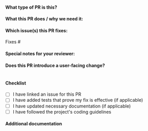 <!--  Thanks for sending a pull request!  
-->

#### What type of PR is this?
<!--
Briefly describe the purpose of this PR.
Example:
- Fixes a bug where ...
- Implements a new feature for ...
-->
<!--
Add one of the following kinds:
/kind bug
/kind cleanup
/kind documentation
/kind feature

Optionally add one or more of the following kinds if applicable:
/kind api-change
/kind deprecation
/kind failing-test
/kind flake
/kind regression
-->

#### What this PR does / why we need it:

#### Which issue(s) this PR fixes:
<!--
*Automatically closes linked issue when PR is merged.
Usage: `Fixes #<issue number>`, or `Fixes (paste link of issue)`.
_If PR is about `failing-tests or flakes`, please post the related issues/tests in a comment and do not use `Fixes`_*
Example:
- Fixes #1234
- Fixes https://github.com/org/repo/issues/5678
-->
Fixes #


#### Special notes for your reviewer:

#### Does this PR introduce a user-facing change?
<!--
If no, just write "NONE" in the release-note block below.
If yes, a release note is required:
Enter your extended release note in the block below. If the PR requires additional action from users switching to the new release, include the string "action required".
Example:
- Added support for XYZ feature in API v2.
- Deprecated ABC functionality; use DEF instead.
- NONE
-->
```release-note
```

#### Checklist
- [ ] I have linked an issue for this PR
- [ ] I have added tests that prove my fix is effective (if applicable)
- [ ] I have updated necessary documentation (if applicable)
- [ ] I have followed the project's coding guidelines

#### Additional documentation

<!--
This section can be blank if this pull request does not require a release note.

When adding links which point to resources within git repositories, like
KEPs or supporting documentation, please reference a specific commit and avoid
linking directly to the master branch. This ensures that links reference a
specific point in time, rather than a document that may change over time.

See here for guidance on getting permanent links to files: https://help.github.com/en/articles/getting-permanent-links-to-files

Please use the following format for linking documentation:
- [KEP]: <link>
- [Usage]: <link>
- [Other doc]: <link>
-->
```docs

```

